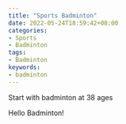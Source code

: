 ```yaml
---
title: "Sports Badminton"
date: 2022-05-24T18:59:42+08:00
categories:
- Sports
- Badminton
tags:
- Badminton
keywords:
- badminton
---
```


Start with badminton at 38 ages
<!--more-->

Hello Badminton!

